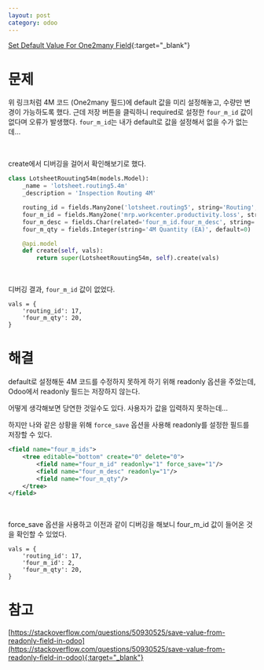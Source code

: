 ```yaml
---
layout: post
category: odoo
---
```


[Set Default Value For One2many Field](/no-access-please/set-default-value-for-one2many-field){:target="_blank"}

# 문제

위 링크처럼 4M 코드 (One2many 필드)에 default 값을 미리 설정해놓고, 수량만 변경이 가능하도록 했다.
근데 저장 버튼을 클릭하니 required로 설정한 `four_m_id` 값이 없다며 오류가 발생했다.
`four_m_id`는 내가 default로 값을 설정해서 없을 수가 없는데...

<br>

create에서 디버깅을 걸어서 확인해보기로 했다.

```python
class LotsheetRouuting54m(models.Model):
    _name = 'lotsheet.routing5.4m'
    _description = 'Inspection Routing 4M'

    routing_id = fields.Many2one('lotsheet.routing5', string='Routing', required=True)
    four_m_id = fields.Many2one('mrp.workcenter.productivity.loss', string='4M Code', required=True)
    four_m_desc = fields.Char(related='four_m_id.four_m_desc', string='4M Description')
    four_m_qty = fields.Integer(string='4M Quantity (EA)', default=0)

    @api.model
    def create(self, vals):
        return super(LotsheetRouuting54m, self).create(vals)
```

<br>

디버깅 결과, `four_m_id` 값이 없었다.

```text
vals = {
    'routing_id': 17,
    'four_m_qty': 20,
}
```

# 해결

default로 설정해둔 4M 코드를 수정하지 못하게 하기 위해 readonly 옵션을 주었는데, Odoo에서 readonly 필드는 저장하지 않는다.

어떻게 생각해보면 당연한 것일수도 있다. 사용자가 값을 입력하지 못하는데...

하지만 나와 같은 상황을 위해 `force_save` 옵션을 사용해 readonly를 설정한 필드를 저장할 수 있다.

```xml
<field name="four_m_ids">
    <tree editable="bottom" create="0" delete="0">
        <field name="four_m_id" readonly="1" force_save="1"/>
        <field name="four_m_desc" readonly="1"/>
        <field name="four_m_qty"/>
    </tree>
</field>
```

<br>

force_save 옵션을 사용하고 이전과 같이 디버깅을 해보니 four_m_id 값이 들어온 것을 확인할 수 있었다.

```text
vals = {
    'routing_id': 17,
    'four_m_id': 2,
    'four_m_qty': 20,
}
```


# 참고

[https://stackoverflow.com/questions/50930525/save-value-from-readonly-field-in-odoo](https://stackoverflow.com/questions/50930525/save-value-from-readonly-field-in-odoo){:target="_blank"}